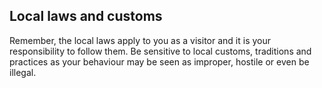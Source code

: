 ## Local laws and customs

Remember, the local laws apply to you as a visitor and it is your responsibility to follow them. Be sensitive to local customs, traditions and practices as your behaviour may be seen as improper, hostile or even be illegal.